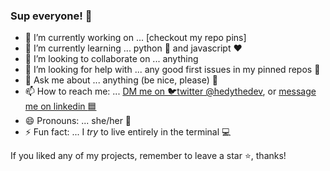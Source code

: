 ### Sup everyone! 👋

- 🔭 I’m currently working on ... [checkout my repo pins]
- 🌱 I’m currently learning ... python :snake: and javascript :heart:
- 👯 I’m looking to collaborate on ... anything
- 🤔 I’m looking for help with ... any good first issues in my pinned repos :pencil:
- 💬 Ask me about ... anything (be nice, please) :heart_decoration:
- 📫 How to reach me: ...   [DM me on :bird:twitter @hedythedev](https://twitter.com/hedythedev),
or [message me on linkedin :blue_square:](https://www.linkedin.com/in/hedy-li-8608831a6/)
- 😄 Pronouns: ... she/her :girl:
- ⚡ Fun fact: ... I *try* to live entirely in the terminal :computer:


If you liked any of my projects, remember to leave a star :star:, thanks!

